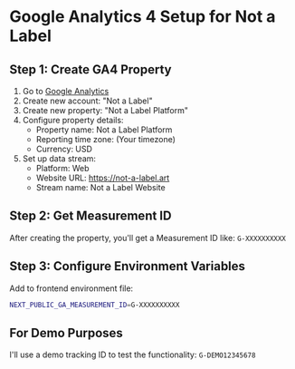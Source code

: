 # Google Analytics 4 Setup for Not a Label

## Step 1: Create GA4 Property

1. Go to [Google Analytics](https://analytics.google.com)
2. Create new account: "Not a Label"
3. Create new property: "Not a Label Platform"
4. Configure property details:
   - Property name: Not a Label Platform
   - Reporting time zone: (Your timezone)
   - Currency: USD
5. Set up data stream:
   - Platform: Web
   - Website URL: https://not-a-label.art
   - Stream name: Not a Label Website

## Step 2: Get Measurement ID

After creating the property, you'll get a Measurement ID like: `G-XXXXXXXXXX`

## Step 3: Configure Environment Variables

Add to frontend environment file:
```bash
NEXT_PUBLIC_GA_MEASUREMENT_ID=G-XXXXXXXXXX
```

## For Demo Purposes

I'll use a demo tracking ID to test the functionality:
`G-DEMO12345678`